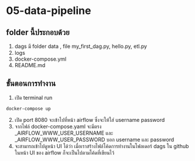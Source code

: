 # 05-data-pipeline
## folder นี้ประกอบด้วย
1. dags มี folder data , file my_first_dag.py, hello.py, etl.py
2. logs
3. docker-compose.yml
4. README.md

## ขั้นตอนการทำงาน

1. เปิด terminal run

```sh
docker-compose up
```
2. เปิด port 8080 จะเข้าไปที่หน้า airflow ซึ่งจะให้ใส่ username password
3. จากไฟล์ docker-compose.yaml จะมีตรง _AIRFLOW_WWW_USER_USERNAME และ _AIRFLOW_WWW_USER_PASSWORD บอก username และ password  
4. จะสามารถเข้าไปดูหน้า UI ได้ว่า เมื่อเราสร้างไฟล์โค้ดการทำงานในโฟลเดอร์ dags ใน github ในหน้า UI ของ airflow ก็จะเป็นไปตามโค้ดที่เขียนไว้